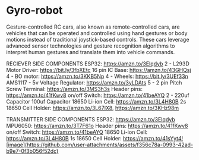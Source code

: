 # Gyro-robot
Gesture-controlled RC cars, also known as remote-controlled cars, are vehicles that can be operated and controlled using hand gestures or body motions instead of 
traditional joystick-based controls. These cars leverage advanced sensor technologies and gesture recognition algorithms to interpret human gestures and translate 
them into vehicle commands.

RECIEVER SIDE COMPONENTS
ESP32: https://amzn.to/3EIqdyb 
2 - L293D Motor Driver: https://bit.ly/3fbXEtc 
16 pin IC Base: https://amzn.to/43GHQsj 
4 - BO motor: https://amzn.to/3KKB5Np 
4 - Wheels: https://bit.ly/3UEf33n 
AMS1117 - 5v Voltage Regulator: https://amzn.to/3yLDAts 
5 - 2 pin Pitch Screw Terminal: https://amzn.to/3MS3h3s 
Header pins: https://amzn.to/41fKwv8 
on/off Switch: https://amzn.to/41beAYQ 
2 - 220uf Capacitor 100uf Capacitor 18650 Li-ion Cell: https://amzn.to/3L4H80B 
2s 18650 Cell Holder: https://amzn.to/3L67IX8, https://amzn.to/3KHz98m


TRANSMITTER SIDE COMPONENTS
ESP32: https://amzn.to/3EIqdyb 
MPU6050: https://amzn.to/3T7F61o 
Header pins: https://amzn.to/41fKwv8 
on/off Switch: https://amzn.to/41beAYQ 
18650 Li-ion Cell: https://amzn.to/3L4H80B 
1s 18650 Cell Holder: https://amzn.to/41sYyt4![image](https://github.com/user-attachments/assets/f356c78a-0993-42ad-b9e7-0f3b056f52dc)



